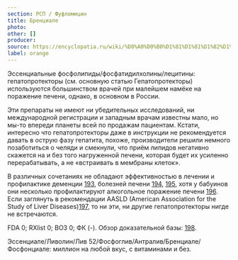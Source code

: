 ```yaml
---
section: РСП / Фуфломицин
title: Бренциале
photo:
other: []
producer:
source: https://encyclopatia.ru/wiki/%D0%A0%D0%B0%D1%81%D1%81%D1%82%D1%80%D0%B5%D0%BB%D1%8C%D0%BD%D1%8B%D0%B9_%D1%81%D0%BF%D0%B8%D1%81%D0%BE%D0%BA_%D0%BF%D1%80%D0%B5%D0%BF%D0%B0%D1%80%D0%B0%D1%82%D0%BE%D0%B2
label: orange
---
```


Эссенциальные фосфолипиды/фосфатидилхолины/лецитины: гепатопротекторы (см. основную статью Гепатопротекторы) используются большинством врачей при малейшем намёке на поражение печени, однако, в основном в России.

Эти препараты не имеют ни убедительных исследований, ни международной регистрации и западным врачам известны мало, но мы-то впереди планеты всей по продажам пациентам. Кстати, интересно что гепатопротекторы даже в инструкции не рекомендуется давать в острую фазу гепатита, похоже, производители решили немного позаботиться о челяди и смекнули, что приём липидов негативно скажется на и без того нагруженной печени, которая будет их усиленно перерабатывать, а не «встраивать в мембраны клеток».

В различных сочетаниях не обладают эффективностью в лечении и профилактике деменции [193](https://www.ncbi.nlm.nih.gov/pubmed/12917896), болезней печени [194](http://www.ncbi.nlm.nih.gov/pubmed/14634491), [195](http://www.ncbi.nlm.nih.gov/pubmed/14634492), хотя у бабуинов они несколько профилактируют алкогольное поражение печени [196](http://www.ncbi.nlm.nih.gov/pubmed/8276177/). Если заглянуть в рекомендации AASLD (American Association for the Study of Liver Diseases)[197](http://www.aasld.org/publications/practice-guidelines-0), то ни эти, ни другие гепатопротекторы нигде не встречаются.

FDA 0; RXlist 0; ВОЗ 0; ФК (-). Обзор доказательной базы: [198](http://own.0x3.ru/index.php/s/IXe4m22OmtMYP5X).

Эссенциале/Ливолин/Лив 52/Фосфоглив/Антралив/Бренциале/Фосфонциале: миллион на любой вкус, с витаминами и без.
